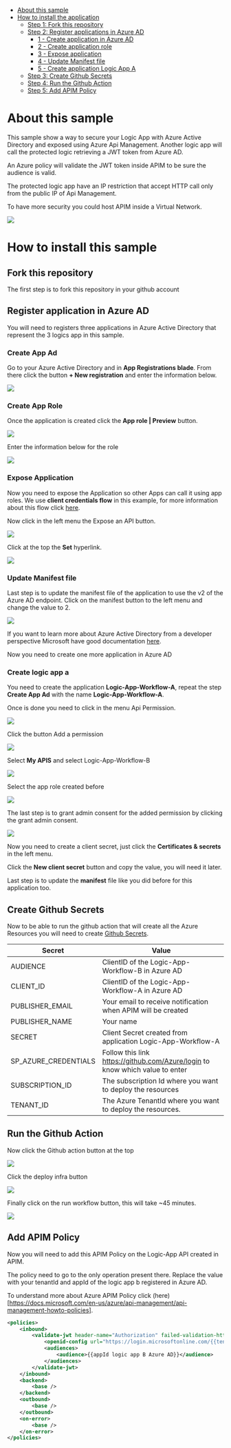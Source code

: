 - [About this sample](#about-this-sample)
- [How to install the application](#how-to-install-this-sample)
  - [Step 1: Fork this repository](#fork-this-repository)
  - [Step 2: Register applications in Azure AD](#register-application-in-azure-ad)
    - [1 - Create application in Azure AD](#create-app-ad)
    - [2 - Create application role](#create-app-role)
    - [3 - Expose application](#expose-application)
    - [4 - Update Manifest file](#update-manifest-file)
    - [5 - Create application Logic App A](#create-logic-app-a)
   - [Step 3: Create Github Secrets](#create-github-secrets)
   - [Step 4: Run the Github Action](#run-the-github-action)
   - [Step 5: Add APIM Policy](#add-apim-policy)

# About this sample

This sample show a way to secure your Logic App with Azure Active Directory and exposed using Azure Api Management.  Another logic app will call the protected logic retrieving a JWT token from Azure AD.

An Azure policy will validate the JWT token inside APIM to be sure the audience is valid.

The protected logic app have an IP restriction that accept HTTP call only from the public IP of Api Management.

To have more security you could host APIM inside a Virtual Network.

<img src='https://github.com/hugogirard/secureLogicApp/blob/main/diagram/whatItDoes.png?raw=true' />

# How to install this sample

## Fork this repository

The first step is to fork this repository in your github account

## Register application in Azure AD

You will need to registers three applications in Azure Active Directory that represent the 3 logics app in this sample.

### Create App Ad
Go to your Azure Active Directory and in **App Registrations blade**.  From there click the button **+ New registration** and enter the information below.

<img src='https://github.com/hugogirard/secureLogicApp/blob/main/images/createApp.png?raw=true' />

### Create App Role
Once the application is created click the **App role | Preview** button.

<img src='https://github.com/hugogirard/secureLogicApp/blob/main/images/createrole.png?raw=true' />

Enter the information below for the role

<img src='https://github.com/hugogirard/secureLogicApp/blob/main/images/allowTrigger.png?raw=true' />

### Expose Application

Now you need to expose the Application so other Apps can call it using app roles.  We use **client credentials flow** in this example, for more information about this flow click [here](https://docs.microsoft.com/en-us/azure/active-directory/develop/msal-authentication-flows#client-credentials).

Now click in the left menu the Expose an API button.

<img src='https://github.com/hugogirard/secureLogicApp/blob/main/images/expose.png?raw=true' />

Click at the top the **Set** hyperlink.

<img src='https://github.com/hugogirard/secureLogicApp/blob/main/images/setapp.png?raw=true' />

### Update Manifest file
Last step is to update the manifest file of the application to use the v2 of the Azure AD endpoint.  Click on the manifest button to the left menu and change the value to 2.

<img src='https://github.com/hugogirard/secureLogicApp/blob/main/images/manifest.png?raw=true' />

If you want to learn more about Azure Active Directory from a developer perspective Microsoft have good documentation [here](https://docs.microsoft.com/en-us/azure/active-directory/develop/).

Now you need to create one more application in Azure AD 

### Create logic app a

You need to create the application **Logic-App-Workflow-A**, repeat the step **Create App Ad** with the name **Logic-App-Workflow-A**.

Once is done you need to click in the menu Api Permission.

<img src='https://github.com/hugogirard/secureLogicApp/blob/main/images/API Permission.png?raw=true' />

Click the button Add a permission

<img src='https://github.com/hugogirard/secureLogicApp/blob/main/images/add permission.png?raw=true' />

Select **My APIS** and select Logic-App-Workflow-B

<img src='https://github.com/hugogirard/secureLogicApp/blob/main/images/myapis.png?raw=true' />

Select the app role created before

<img src='https://github.com/hugogirard/secureLogicApp/blob/main/images/addApp.png?raw=true' />

The last step is to grant admin consent for the added permission by clicking the grant admin consent.

<img src='https://github.com/hugogirard/secureLogicApp/blob/main/images/grant.png?raw=true' />

Now you need to create a client secret, just click the **Certificates & secrets** in the left menu.

Click the **New client secret** button and copy the value, you will need it later.

Last step is to update the **manifest** file like you did before for this application too.

## Create Github Secrets

Now to be able to run the github action that will create all the Azure Resources you will need to create [Github Secrets](https://docs.github.com/en/actions/reference/encrypted-secrets).

|Secret|Value|
|--|--|
|AUDIENCE| ClientID of the Logic-App-Workflow-B in Azure AD
|CLIENT_ID| ClientID of the Logic-App-Workflow-A in Azure AD
|PUBLISHER_EMAIL| Your email to receive notification when APIM will be created
|PUBLISHER_NAME| Your name
|SECRET| Client Secret created from application Logic-App-Workflow-A
|SP_AZURE_CREDENTIALS| Follow this link https://github.com/Azure/login to know which value to enter
|SUBSCRIPTION_ID| The subscription Id where you want to deploy the resources
|TENANT_ID| The Azure TenantId where you want to deploy the resources.

## Run the Github Action

Now click the Github action button at the top

<img src='https://github.com/hugogirard/secureLogicApp/blob/main/images/action.png?raw=true' />

Click the deploy infra button

<img src='https://github.com/hugogirard/secureLogicApp/blob/main/images/deploy.png?raw=true' />

Finally click on the run workflow button, this will take ~45 minutes.

<img src='https://github.com/hugogirard/secureLogicApp/blob/main/images/runWorkflow.png?raw=true' />

## Add APIM Policy

Now you will need to add this APIM Policy on the Logic-App API created in APIM.

The policy need to go to the only operation present there.  Replace the value with your tenantId and appId of the logic app b registered in Azure AD.

To understand more about Azure APIM Policy click (here)[https://docs.microsoft.com/en-us/azure/api-management/api-management-howto-policies].

```xml
<policies>
    <inbound>
        <validate-jwt header-name="Authorization" failed-validation-httpcode="401" failed-validation-error-message="Unauthorized. Access token is missing or invalid.">
            <openid-config url="https://login.microsoftonline.com/{{tenantId}}/v2.0/.well-known/openid-configuration" />
            <audiences>
                <audience>{{appId logic app B Azure AD}}</audience>
            </audiences>
        </validate-jwt>
    </inbound>
    <backend>
        <base />
    </backend>
    <outbound>
        <base />
    </outbound>
    <on-error>
        <base />
    </on-error>
</policies>
```